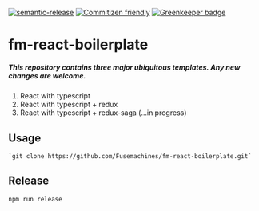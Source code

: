 [![semantic-release](https://img.shields.io/badge/%20%20%F0%9F%93%A6%F0%9F%9A%80-semantic--release-e10079.svg)](https://github.com/semantic-release/semantic-release) [![Commitizen friendly](https://img.shields.io/badge/commitizen-friendly-brightgreen.svg)](http://commitizen.github.io/cz-cli/) [![Greenkeeper badge](https://badges.greenkeeper.io/Fusemachines/fm-react-boilerplate.svg)](https://greenkeeper.io/)
# fm-react-boilerplate
##### This repository contains three major ubiquitous templates. Any new changes are welcome.
1. React with typescript
2. React with typescript + redux 
3. React with typescript + redux-saga (...in progress)

## Usage

    `git clone https://github.com/Fusemachines/fm-react-boilerplate.git`

## Release
`npm run release`




